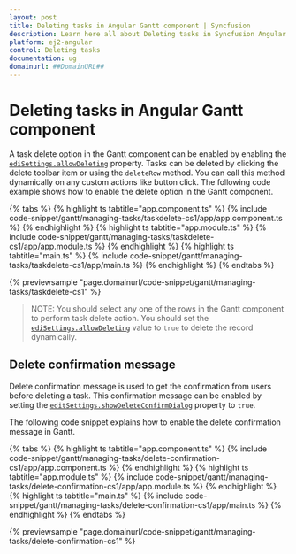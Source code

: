 ```yaml
---
layout: post
title: Deleting tasks in Angular Gantt component | Syncfusion
description: Learn here all about Deleting tasks in Syncfusion Angular Gantt component of Syncfusion Essential JS 2 and more.
platform: ej2-angular
control: Deleting tasks 
documentation: ug
domainurl: ##DomainURL##
---
```


# Deleting tasks in Angular Gantt component

A task delete option in the Gantt component can be enabled by enabling the [`ediSettings.allowDeleting`](https://ej2.syncfusion.com/angular/documentation/api/gantt/editSettings/#allowdeleting) property. Tasks can be deleted by clicking the delete toolbar item or using the `deleteRow` method. You can call this method dynamically on any custom actions like button click. The following code example shows how to enable the delete option in the Gantt component.

{% tabs %}
{% highlight ts tabtitle="app.component.ts" %}
{% include code-snippet/gantt/managing-tasks/taskdelete-cs1/app/app.component.ts %}
{% endhighlight %}
{% highlight ts tabtitle="app.module.ts" %}
{% include code-snippet/gantt/managing-tasks/taskdelete-cs1/app/app.module.ts %}
{% endhighlight %}
{% highlight ts tabtitle="main.ts" %}
{% include code-snippet/gantt/managing-tasks/taskdelete-cs1/app/main.ts %}
{% endhighlight %}
{% endtabs %}
  
{% previewsample "page.domainurl/code-snippet/gantt/managing-tasks/taskdelete-cs1" %}

> NOTE: You should select any one of the rows in the Gantt component to perform task delete action.
> You should set the [`ediSettings.allowDeleting`](https://ej2.syncfusion.com/angular/documentation/api/gantt/editSettings/#allowdeleting) value to `true` to delete the record dynamically.

## Delete confirmation message

Delete confirmation message is used to get the confirmation from users before deleting a task. This confirmation message can be enabled by setting the [`editSettings.showDeleteConfirmDialog`](https://ej2.syncfusion.com/angular/documentation/api/gantt/editSettings/#showdeleteconfirmdialog) property to `true`.

The following code snippet explains how to enable the delete confirmation message in Gantt.

{% tabs %}
{% highlight ts tabtitle="app.component.ts" %}
{% include code-snippet/gantt/managing-tasks/delete-confirmation-cs1/app/app.component.ts %}
{% endhighlight %}
{% highlight ts tabtitle="app.module.ts" %}
{% include code-snippet/gantt/managing-tasks/delete-confirmation-cs1/app/app.module.ts %}
{% endhighlight %}
{% highlight ts tabtitle="main.ts" %}
{% include code-snippet/gantt/managing-tasks/delete-confirmation-cs1/app/main.ts %}
{% endhighlight %}
{% endtabs %}
  
{% previewsample "page.domainurl/code-snippet/gantt/managing-tasks/delete-confirmation-cs1" %}